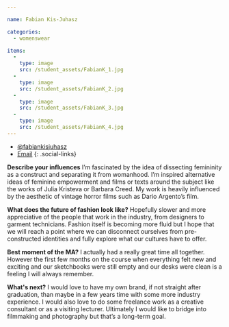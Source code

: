 ```yaml
---

name: Fabian Kis-Juhasz

categories:
  - womenswear

items:
  -
    type: image
    src: /student_assets/FabianK_1.jpg
  -
    type: image
    src: /student_assets/FabianK_2.jpg
  -
    type: image
    src: /student_assets/FabianK_3.jpg
  -
    type: image
    src: /student_assets/FabianK_4.jpg
---
```

* [@fabiankisjuhasz](https://www.instagram.com/fabiankisjuhasz/)
* [Email](mailto:fabian.kis-juhasz@network.rca.ac.uk)
{: .social-links}

**Describe your influences**
I’m fascinated by the idea of dissecting femininity as a construct and separating it from womanhood. I’m inspired alternative ideas of feminine empowerment and films or texts around the subject like the works of Julia Kristeva or Barbara Creed. My work is heavily influenced by the aesthetic of vintage horror films such as Dario Argento’s film.

**What does the future of fashion look like?**
Hopefully slower and more appreciative of the people that work in the industry, from designers to garment technicians. Fashion itself is becoming more fluid but I hope that we will reach a point where we can disconnect ourselves from pre-constructed identities and fully explore what our cultures have to offer.

**Best moment of the MA?**
I actually had a really great time all together. However the first few months on the course when everything felt new and exciting and our sketchbooks were still empty and our desks were clean is a feeling I will always remember.

**What's next?**
I would love to have my own brand, if not straight after graduation, than maybe in a few years time with some more industry experience. I would also love to do some freelance work as a creative consultant or as a visiting lecturer. Ultimately I would like to bridge into filmmaking and photography but that’s a long-term goal.
